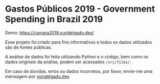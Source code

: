 # Gastos Públicos 2019 - Government Spending in Brazil 2019

Demo: https://camara2019.yuridelgado.dev/

Esse projeto foi criado para fins informativos e todos os dados utilizados são de fontes públicas.

A análise de dados foi feita utilizando Python e o código, bem como os dados originais da análise, podem ser acessados `/src/files/`.


Em caso de dúvidas. erros ou dados incorretos, por favor, envie-me uma mensagem por [yuridelgado.dev](https://yuridelgado.dev).
